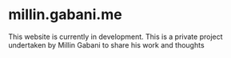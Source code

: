 # millin.gabani.me

This website is currently in development. 
This is a private project undertaken by Millin Gabani to share his work and thoughts